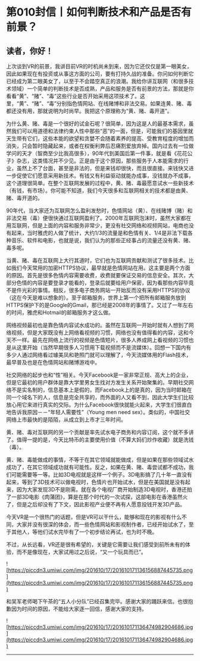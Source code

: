 # 第010封信丨如何判断技术和产品是否有前景？

## 读者，你好！

上次谈到VR的前景，我讲目前VR的时机尚未到来，因为它还仅仅是第一眼美女，因此如果现在有投资或从事这方面的公司，要有打持久战的准备。你问如何判断它已经成为第二眼美女了，以至于不会踏空真正的浪潮。我给你讲互联网（和很多技术领域）一个简单的判断技术是否成熟，产品和服务是否有前景的方法，那就是你看看“黄”、“赌”、“毒”这些行业是否开始采用这项技术了。这里，“黄”、“赌”、“毒”分别指色情网站、在线赌博和非法交易。如果连黄、赌、毒都还没有用，那就说明为时尚早。我把这个原理称为“黄、赌、毒开道”。

为什么黄、赌、毒是一个很好的试金石呢？很简单，因为这是人的最基本需求，虽然我们可以用道德和法律约束人性中那些“恶”的一面，但是，可能我们的基因里就天生带有它们，这些本能的欲望和贪婪不会随着素养的提高、受教育程度的增加而消失，只会暂时隐藏起来，或者在权衡利弊后忍痛割爱放弃掉。国内过去有一位做学问的天才（智商至少比我高很多），90年代到美国后第一件事，就是看《花花公子》杂志，这类情况并不少见。正是由于这个原因，那些服务于人本能需求的行业，虽然上不了台面，甚至是非法的，但是来钱却很快，而且很直接。来钱快又进一步促使它们愿意采用新技术。有钱又有利益驱动就能办成事，没钱就办不成事，这个道理很简单。在整个互联网发展的过程中，黄、赌、毒最愿意试水一些新技术（有钱，有市场）。你可能不知道，我们今天很多和互联网相关的技术都是由黄、赌、毒开道的。

90年代，当大家还为互联网怎么盈利发愁时，色情网站（黄）、在线赌博（赌）和非法交易（毒）便很快通过互联网盈利了。2000年互联网泡沫时，虽然大家都在用互联网，但是上面的内容和服务非常少，更没有社交网络和视频网站，电商也没有起来，当时雅虎的人做了统计，大约1/3的流量是和色情有关、1/4是非法下载各种音乐、软件和电影，也就是说，我们认为的那些正经事占的流量还没有黄、赌、毒多呢。

当黄、赌、毒在互联网上大行其道时，它们也为互联网贡献和测试了很多技术。比如我们今天常用的加密HTTPS协议，最早就是色情网站在用。这主要是两个方面的原因。首先是很多色情内容需要收费，收费就要保证交易的信息安全。其次，大部分色情的内容是要登录才能看的，登录后就要给用户保密，因为看那些内容毕竟不是件光彩的事情。相反，很多电子商务网站一开始反而没有采用HTTPS的协议（这在今天是难以想象的）。至于邮箱服务，世界上第一个把所有邮箱服务放到HTTPS保护下的是Google的Gmail，那已经是2008年的事情了。又过了一年左右的时间，雅虎和Hotmail的邮箱服务才这么做。

网络视频最初也是靠色情内容试水成功的。虽然在互联网一开始时就有人想到了网络视频，但是大家既没有上网络看视频的习惯，网络也没有值得看的内容，这和今天不一样。最先在网络上流行的视频是色情短片，很多人养成网上看视频的习惯也是从这里开始（当然早期很多人习惯用下载视频而不是流媒体）。回想一下国内有多少人通过网络看过璩美凤和艳照门就可以理解了，今天流媒体用的Flash技术，最早普及也是在色情网站和赌博游戏中。

社交网络的起步也和“性”相关。今天Facebook是一家非常正规、高大上的企业，但是它最初的用户群体是靠大学里男女生找对方发生关系开始聚集的。早期社交网络不是实名制的，信息基本上是假的，而Facebook上的是真的，因为当时邮箱在同一个域名下的人，信息是完全共享的，而外面的人又看不到，因此大学生们比较放心用它来进行真实的交际。为什么Facebook很快就能火起来，大学生们很直白地告诉我原因－－“年轻人需要性”（Young men need sex）。类似的，中国社交网络上市最快的是陌陌，从成立到上市才三年时间。

黄、赌、毒对互联网的另一个贡献是率先试水电子商务和内容订阅，这个就不多讲了。值得一提的是，今天比特币的主要使用价值（不算大妈们炒作收藏）就是洗钱（毒）。

黄、赌、毒能做成的事情，不等于在其它领域就能做成，但是如果在那些领域试水成功了，在其它领域成功就有可能性。反之，如果在黄、赌、毒尝试都不成功，我们可能需要等一等。比如3D电视就是这样一个例子。3D电影搞了几十年一直没有起来，等到了3D技术可以做电视时，色情片也开始试水，但是在美国就是没有起来，因为大家发现3D不是刚需。就在各个电视厂商开始制造3D电视时，香港还拍了一部3D电影《肉蒲团》，算是在那个时代的一次试探，这部电影在香港虽然火了，但是之后却没有了下文，因此影视产业便不再有人愿意投钱开发3D产品。

今天VR是一个很热门的话题，但是VR可以干什么，能够和现在的影视有什么不同，大家并没有很深的体会，而一些色情网站和影视制作者，已经开始试水了，至于其他人，等他们试水完毕有了一个初步结论再试，也为时不晚。

不过，从长远看，VR还是很有希望的，关键是它需要让我们感受到前所未有的体验，而不是像现在，大家试用过之后说，“又一个玩具而已”。

![https://piccdn3.umiwi.com/img/201610/17/201610171136156887445735.png](https://piccdn3.umiwi.com/img/201610/17/201610171136156887445735.png)

和吴军老师喝下午茶的“五人小分队”已经召集完毕。感谢大家的踊跃来信。也很抱歉因为时间的原因，不能给大家逐一回信，感谢大家的支持。

![https://piccdn3.umiwi.com/img/201610/17/201610171136474982904686.jpg](https://piccdn3.umiwi.com/img/201610/17/201610171136474982904686.jpg)

---
